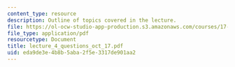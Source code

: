 ```yaml
---
content_type: resource
description: Outline of topics covered in the lecture.
file: https://ol-ocw-studio-app-production.s3.amazonaws.com/courses/17-196-globalization-fall-2005/eda9de3e4b8b5aba2f5e3317de901aa2_lecture_4_questions_oct_17.pdf
file_type: application/pdf
resourcetype: Document
title: lecture_4_questions_oct_17.pdf
uid: eda9de3e-4b8b-5aba-2f5e-3317de901aa2
---
```

